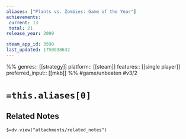 ```yaml
---
aliases: ["Plants vs. Zombies: Game of the Year"]
achievements:
 current: 13
 total: 21
release_year: 2009

steam_app_id: 3590
last_updated: 1750038632
---
```

%%
genres:: [[strategy]]
platform:: [[steam]]
features:: [[single player]]
preferred_input:: [[mkb]]
%%
#game/unbeaten
#v3/2

# `=this.aliases[0]`
## Related Notes
`$=dv.view("attachments/related_notes")`